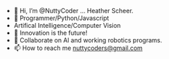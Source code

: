 - 👋 Hi, I’m @NuttyCoder ... Heather Scheer.
- 👀 Programmer/Python/Javascript
- Artifical Intelligence/Computer Vision
- 🌱 Innovation is the future!
- 💞️ Collaborate on AI and working robotics programs.
- 📫 How to reach me nuttycoders@gmail.com

<!---
NuttyCoder/NuttyCoder is a ✨ special ✨ repository because its `README.md` (this file) appears on your GitHub profile.
You can click the Preview link to take a look at your changes.
--->
